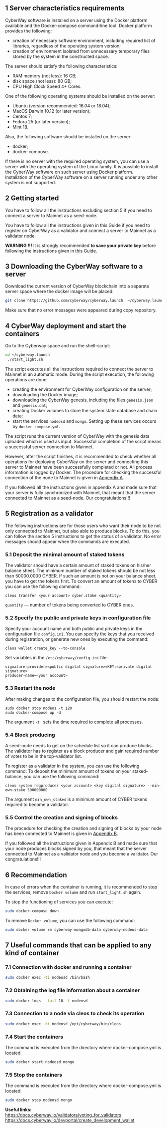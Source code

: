 
## 1 Server characteristics requirements

CyberWay software is installed on a server using the Docker platform available and the Docker-compose command-line tool. Docker platform provides the following:  
  * creation of necessary software environment, including required list of libraries, regardless of the operating system version;
  * creation of environment isolated from unnecessary temporary files stored by the system in the constructed space.  

The server should satisfy the following characteristics:  
  * RAM memory (not less): 16 GB;
  * disk space (not less): 80 GB;
  * CPU High Clock Speed 4+ Cores.  

One of the following operating systems should be installed on the server:
  * Ubuntu (version recommended: 16.04 or 18.04);
  * MacOS Darwin 10.12 (or later version);
  * Centos 7;
  * Fedora 25 (or later version);
  * Mint 18.  

Also, the following software should be installed on the server:
  * docker;
  * docker-compose.  

If there is no server with the required operating system, you can use a server with the operating system of the Linux family. It is possible to install the CyberWay software on such server using Docker platform.  
Installation of the CyberWay software on a server running under any other system is not supported.  

## 2 Getting started
You have to follow all the instructions excluding section 5 if you need to connect a server to Mainnet as a seed-node.  

You have to follow all the instructions given in this Guide if you need to register on CyberWay as a validator and connect a server to Mainnet as a validator node.  

**WARNING !!!** It is strongly recommended **to save your private key** before following the instructions given in this Guide.  

## 3 Downloading the CyberWay software to a server
Download the current version of CyberWay blockchain into a separate server space where the docker image will be placed.  
```sh
git clone https://github.com/cyberway/cyberway.launch  ~/cyberway.launch
```
Make sure that no error messages were appeared during copy repository.  

## 4 CyberWay deployment and start the containers
Go to the Cyberway space and run the shell-script:
```sh
cd ~/cyberway.launch
 ./start_light.sh
```
The script executes all the instructions required to connect the server to Mainnet in an automatic mode. During the script execution, the following operations are done: 
  * creating the environment for CyberWay configuration on the server;
  * downloading the Docker image;
  * downloading the CyberWay genesis, including the files `genesis.json` and `genesis.dat`;
  * creating Docker volumes to store the system state database and chain data;
  * start the services `nodeosd` and `mongo`. Setting up these services occurs by `docker-compose.yml`. 

The script runs the current version of CyberWay with the genesis data uploaded which is used as input. Successful completion of the script means a successful server connection to Mainnet.  

However, after the script finishes, it is recommended to check whether all operations for deploying CyberWay on the server and connecting this server to Mainnet have been successfully completed or not. All process information is logged by Docker. The procedure for checking the successful connection of the node to Mainnet is given in [Appendix A](https://docs.cyberway.io/validators/mainnet_connection/appendix_a).  

If you followed all the instructions given in appendix A and made sure that your server is fully synchronized with Mainnet, that meant that the server connected to Mainnet as a seed-node. Our congratulations!!!

## 5 Registration as a validator
The following instructions are for those users who want their node to be not only connected to Mainnet, but also able to produce blocks. To do this, you can follow the section 5 instructions to get the status of a validator. No error messages should appear when the commands are executed.  

### 5.1 Deposit the minimal amount of staked tokens
The validator should have a certain amount of staked tokens on his/her balance sheet. The minimum number of staked tokens should be not less than 50000.0000 CYBER. If such an amount is not on your balance sheet, you have to get the tokens first. To convert an amount of tokens to CYBER you can use the following command: 
```
cleos transfer <your account> cyber.stake <quantity>
```
`quantity` — number of tokens being converted to CYBER ones.  

### 5.2 Specify the public and private keys in configuration file
Specify your account name and both public and private keys in the configuration file `config.ini`. You can specify the keys that you received during registration, or generate new ones by executing the command:
```
cleos wallet create_key --to-console
```

Set variables in the `/etc/cyberway/config.ini` file:
```
signature-provider=<public digital signature>=KEY:<private digital signature>
producer-name=<your account>
```  
### 5.3 Restart the node
After making changes to the configuration file, you should restart the node:
```
sudo docker stop nodeos -t 120
sudo docker-compose up -d
```
The argument `-t ` sets the time required to complete all processes.

### 5.4 Block producing
A seed-node needs to get on the schedule list so it can produce blocks. The validator has to register as a block producer and gain required number of votes to be in the top-validator list.  

To register as a validator in the system, you can use the following command:
To deposit the minimum amount of tokens on your staked-balance, you can use the following command:
```
cleos system regproducer <your account> <key digital signature> --min-own-stake 500000000
```
The argument `min_own_staked` is a minimum amount of CYBER tokens required to become a validator.  


### 5.5 Control the creation and signing of blocks
The procedure for checking the creation and signing of blocks by your node has been connected to Mainnet is given in [Appendix B](https://docs.cyberway.io/validators/mainnet_connection/appendix_b).

If you followed all the instructions given in Appendix B and made sure that your node produces blocks signed by you, that meant that the server connected to Mainnet as a validator node and you become a validator. Our congratulations!!!

## 6 Recommendation  
In case of errors when the container is running, it is recommended to stop the services, remove `Docker volume` and run `start_light.sh` again.  

To stop the functioning of services you can execute:
```sh
sudo docker-compose down
```
To remove `Docker volume`, you can use the following command:
```sh
sudo docker volume rm cyberway-mongodb-data cyberway-nodeos-data
```
## 7 Useful commands that can be applied to any kind of container

### 7.1 Connection with docker and running a container 
```sh
sudo docker exec -ti nodeosd /bin/bash
```
### 7.2 Obtaining the log file information about a container 
```sh
sudo docker logs --tail 10 -f nodeosd
```
### 7.3 Connection to a node via cleos to check its operation
```sh
sudo docker exec -ti nodeosd /opt/cyberway/bin/cleos
```
### 7.4 Start the containers 
The command is executed from the directory where docker-compose.yml is located.
```sh
sudo docker start nodeosd mongo
```
### 7.5 Stop the containers 
The command is executed from the directory where docker-compose.yml is located.
```sh
sudo docker stop nodeosd mongo
```

**Useful links:**  
https://docs.cyberway.io/validators/voting_for_validators  
https://docs.cyberway.io/devportal/create_development_wallet  
